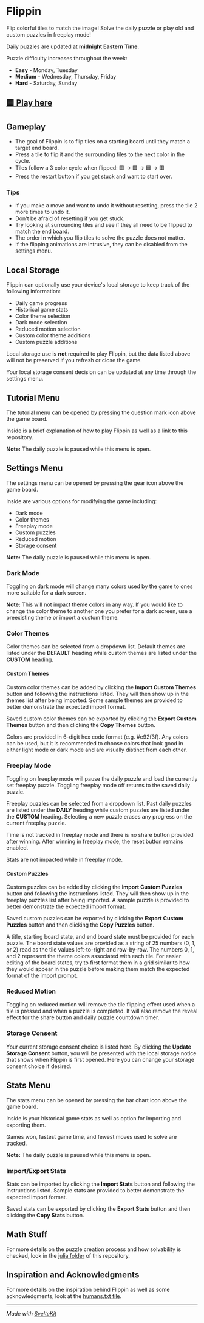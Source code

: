 # Flippin

Flip colorful tiles to match the image! Solve the daily puzzle or play old and custom puzzles in freeplay mode!

Daily puzzles are updated at **midnight Eastern Time**.

Puzzle difficulty increases throughout the week:

- **Easy** - Monday, Tuesday
- **Medium** - Wednesday, Thursday, Friday
- **Hard** - Saturday, Sunday

## [🟦 Play here](https://flippin-dev.github.io/flippin/)

## Gameplay

- The goal of Flippin is to flip tiles on a starting board until they match a target end board.
- Press a tile to flip it and the surrounding tiles to the next color in the cycle.
- Tiles follow a 3 color cycle when flipped: 🟥 -> 🟩 -> 🟦 -> 🟥
- Press the restart button if you get stuck and want to start over.

### Tips

- If you make a move and want to undo it without resetting, press the tile 2 more times to undo it.
- Don't be afraid of resetting if you get stuck.
- Try looking at surrounding tiles and see if they all need to be flipped to match the end board.
- The order in which you flip tiles to solve the puzzle does not matter.
- If the flipping animations are intrusive, they can be disabled from the settings menu.

## Local Storage

Flippin can optionally use your device's local storage to keep track of the following information:

- Daily game progress
- Historical game stats
- Color theme selection
- Dark mode selection
- Reduced motion selection
- Custom color theme additions
- Custom puzzle additions

Local storage use is **not** required to play Flippin, but the data listed above will not be preserved if you refresh or close the game.

Your local storage consent decision can be updated at any time through the settings menu.

## Tutorial Menu

The tutorial menu can be opened by pressing the question mark icon above the game board.

Inside is a brief explanation of how to play Flippin as well as a link to this repository.

**Note:** The daily puzzle is paused while this menu is open.

## Settings Menu

The settings menu can be opened by pressing the gear icon above the game board.

Inside are various options for modifying the game including:
- Dark mode
- Color themes
- Freeplay mode
- Custom puzzles
- Reduced motion
- Storage consent

**Note:** The daily puzzle is paused while this menu is open.

### Dark Mode

Toggling on dark mode will change many colors used by the game to ones more suitable for a dark screen.

**Note:** This will not impact theme colors in any way. If you would like to change the color theme to another one you prefer for a dark screen, use a preexisting theme or import a custom theme.

### Color Themes

Color themes can be selected from a dropdown list. Default themes are listed under the **DEFAULT** heading while custom themes are listed under the **CUSTOM** heading.

#### Custom Themes

Custom color themes can be added by clicking the **Import Custom Themes** button and following the instructions listed. They will then show up in the themes list after being imported. Some sample themes are provided to better demonstrate the expected import format.

Saved custom color themes can be exported by clicking the **Export Custom Themes** button and then clicking the **Copy Themes** button.

Colors are provided in 6-digit hex code format (e.g. #e92f3f). Any colors can be used, but it is recommended to choose colors that look good in either light mode or dark mode and are visually distinct from each other.

### Freeplay Mode

Toggling on freeplay mode will pause the daily puzzle and load the currently set freeplay puzzle. Toggling freeplay mode off returns to the saved daily puzzle.

Freeplay puzzles can be selected from a dropdown list. Past daily puzzles are listed under the **DAILY** heading while custom puzzles are listed under the **CUSTOM** heading. Selecting a new puzzle erases any progress on the current freeplay puzzle.

Time is not tracked in freeplay mode and there is no share button provided after winning. After winning in freeplay mode, the reset button remains enabled.

Stats are not impacted while in freeplay mode.

#### Custom Puzzles

Custom puzzles can be added by clicking the **Import Custom Puzzles** button and following the instructions listed. They will then show up in the freeplay puzzles list after being imported. A sample puzzle is provided to better demonstrate the expected import format.

Saved custom puzzles can be exported by clicking the **Export Custom Puzzles** button and then clicking the **Copy Puzzles** button.

A title, starting board state, and end board state must be provided for each puzzle. The board state values are provided as a string of 25 numbers (0, 1, or 2) read as the tile values left-to-right and row-by-row. The numbers 0, 1, and 2 represent the theme colors associated with each tile. For easier editing of the board states, try to first format them in a grid similar to how they would appear in the puzzle before making them match the expected format of the import prompt.

### Reduced Motion

Toggling on reduced motion will remove the tile flipping effect used when a tile is pressed and when a puzzle is completed. It will also remove the reveal effect for the share button and daily puzzle countdown timer.

### Storage Consent

Your current storage consent choice is listed here. By clicking the **Update Storage Consent** button, you will be presented with the local storage notice that shows when Flippin is first opened. Here you can change your storage consent choice if desired.

## Stats Menu

The stats menu can be opened by pressing the bar chart icon above the game board.

Inside is your historical game stats as well as option for importing and exporting them.

Games won, fastest game time, and fewest moves used to solve are tracked.

**Note:** The daily puzzle is paused while this menu is open.

### Import/Export Stats

Stats can be imported by clicking the **Import Stats** button and following the instructions listed. Sample stats are provided to better demonstrate the expected import format.

Saved stats can be exported by clicking the **Export Stats** button and then clicking the **Copy Stats** button.

## Math Stuff

For more details on the puzzle creation process and how solvability is checked, look in the [julia folder](/julia/README.md) of this repository.

## Inspiration and Acknowledgments

For more details on the inspiration behind Flippin as well as some acknowledgments, look at the [humans.txt file](/static/humans.txt).

---

_Made with [SvelteKit](https://kit.svelte.dev/)_
